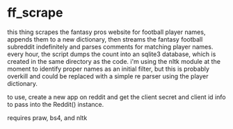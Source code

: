 # ff_scrape
this thing scrapes the fantasy pros website for football player names, appends them to a new dictionary, then streams the fantasy football subreddit indefinitely and parses comments for matching player names. every hour, the script dumps the count into an sqlite3 database, which is created in the same directory as the code. i'm using the nltk module at the moment to identify proper names as an initial filter, but this is probably overkill and could be replaced with a simple re parser using the player dictionary.

to use, create a new app on reddit and get the client secret and client id info to pass into the Reddit() instance.

requires praw, bs4, and nltk
